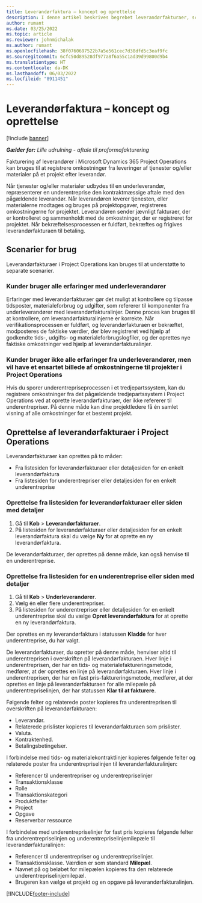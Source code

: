 ```yaml
---
title: Leverandørfaktura – koncept og oprettelse
description: I denne artikel beskrives begrebet leverandørfakturaer, scenarier for brug, og hvordan du kan oprette leverandørfakturaer i Microsoft Dynamics 365 Project Operations.
author: rumant
ms.date: 03/25/2022
ms.topic: article
ms.reviewer: johnmichalak
ms.author: rumant
ms.openlocfilehash: 38f0760697522b7a5e561cec7d38dfd5c3eaf9fc
ms.sourcegitcommit: 6cfc50d89528df977a8f6a55c1ad39d99800d9b4
ms.translationtype: HT
ms.contentlocale: da-DK
ms.lasthandoff: 06/03/2022
ms.locfileid: "8911451"
---
```

# <a name="vendor-invoicing---concept-and-creation"></a>Leverandørfaktura – koncept og oprettelse

[!include [banner](../../includes/dataverse-preview.md)]

_**Gælder for:** Lille udrulning - aftale til proformafakturering_

Fakturering af leverandører i Microsoft Dynamics 365 Project Operations kan bruges til at registrere omkostninger fra leveringer af tjenester og/eller materialer på et projekt efter leverandør.

Når tjenester og/eller materialer udbydes til en underleverandør, repræsenterer en underentreprise den kontraktmæssige aftale med den pågældende leverandør. Når leverandøren leverer tjenesten, eller materialerne modtages og bruges på projektopgaver, registreres omkostningerne for projektet. Leverandøren sender jævnligt fakturaer, der er kontrolleret og sammenholdt med de omkostninger, der er registreret for projektet. Når bekræftelsesprocessen er fuldført, bekræftes og frigives leverandørfakturaen til betaling.

## <a name="scenarios-for-use"></a>Scenarier for brug

Leverandørfakturaer i Project Operations kan bruges til at understøtte to separate scenarier.

### <a name="customers-use-the-full-subcontracting-experiences"></a>Kunder bruger alle erfaringer med underleverandører

Erfaringer med leverandørfakturaer gør det muligt at kontrollere og tilpasse tidsposter, materialeforbrug og udgifter, som refererer til komponenter fra underleverandører med leverandørfakturalinjer. Denne proces kan bruges til at kontrollere, om leverandørfakturalinjerne er korrekte. Når verifikationsprocessen er fuldført, og leverandørfakturaen er bekræftet, modposteres de faktiske værdier, der blev registreret ved hjælp af godkendte tids-, udgifts- og materialeforbrugslogfiler, og der oprettes nye faktiske omkostninger ved hjælp af leverandørfakturalinjer.

### <a name="customers-dont-use-the-full-subcontracting-experiences-but-want-to-have-a-unified-view-of-costs-on-projects-in-project-operations"></a>Kunder bruger ikke alle erfaringer fra underleverandører, men vil have et ensartet billede af omkostningerne til projekter i Project Operations

Hvis du sporer underentrepriseprocessen i et tredjepartssystem, kan du registrere omkostninger fra det pågældende tredjepartssystem i Project Operations ved at oprette leverandørfakturaer, der ikke refererer til underentrepriser. På denne måde kan dine projektledere få én samlet visning af alle omkostninger for et bestemt projekt.

## <a name="creation-of-vendor-invoices-in-project-operations"></a>Oprettelse af leverandørfakturaer i Project Operations

Leverandørfakturaer kan oprettes på to måder:

- Fra listesiden for leverandørfakturaer eller detaljesiden for en enkelt leverandørfaktura
- Fra listesiden for underentrepriser eller detaljesiden for en enkelt underentreprise

### <a name="creation-from-the-vendor-invoice-list-page-or-details-page"></a>Oprettelse fra listesiden for leverandørfakturaer eller siden med detaljer

1. Gå til **Køb** \> **Leverandørfakturaer**.
2. På listesiden for leverandørfakturaer eller detaljesiden for en enkelt leverandørfaktura skal du vælge **Ny** for at oprette en ny leverandørfaktura.

De leverandørfakturaer, der oprettes på denne måde, kan også henvise til en underentreprise.

### <a name="creation-from-the-subcontract-list-page-or-details-page"></a>Oprettelse fra listesiden for en underentreprise eller siden med detaljer

1. Gå til **Køb** \> **Underleverandører**.
2. Vælg én eller flere underentrepriser.
3. På listesiden for underentrepriser eller detaljesiden for en enkelt underentreprise skal du vælge **Opret leverandørfaktura** for at oprette en ny leverandørfaktura.

Der oprettes en ny leverandørfaktura i statussen **Kladde** for hver underentreprise, du har valgt.

De leverandørfakturaer, du opretter på denne måde, henviser altid til underentreprisen i overskriften på leverandørfakturaen. Hver linje i underentreprisen, der har en tids- og materialefaktureringsmetode, medfører, at der oprettes en linje på leverandørfakturaen. Hver linje i underentreprisen, der har en fast pris-faktureringsmetode, medfører, at der oprettes en linje på leverandørfakturaen for alle milepæle på underentrepriselinjen, der har statussen **Klar til at fakturere**.

Følgende felter og relaterede poster kopieres fra underentreprisen til overskriften på leverandørfakturaen:

- Leverandør.
- Relaterede prislister kopieres til leverandørfakturaen som prislister.
- Valuta.
- Kontraktenhed.
- Betalingsbetingelser.

I forbindelse med tids- og materialekontraktlinjer kopieres følgende felter og relaterede poster fra underentrepriselinjen til leverandørfakturalinjen:

- Referencer til underentrepriser og underentrepriselinjer
- Transaktionsklasse
- Rolle
- Transaktionskategori
- Produktfelter
- Project
- Opgave
- Reserverbar ressource

I forbindelse med underentrepriselinjer for fast pris kopieres følgende felter fra underentrepriselinjen og underentrepriselinjemilepæle til leverandørfakturalinjen:

- Referencer til underentrepriser og underentrepriselinjer.
- Transaktionsklasse. Værdien er som standard **Milepæl**.
- Navnet på og beløbet for milepælen kopieres fra den relaterede underentrepriselinjemilepæl.
- Brugeren kan vælge et projekt og en opgave på leverandørfakturalinjen.

[!INCLUDE[footer-include](../../includes/footer-banner.md)]
